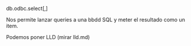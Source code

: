 db.odbc.select[<unique short description>,<dsn>]

Nos permite lanzar queries a una bbdd SQL y meter el resultado como un item.

Podemos poner LLD (mirar lld.md)
